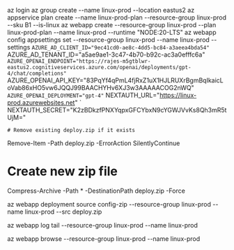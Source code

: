 az login
az group create --name linux-prod --location eastus2
az appservice plan create --name linux-prod-plan --resource-group linux-prod --sku B1 --is-linux
az webapp create --resource-group linux-prod --plan linux-prod-plan --name linux-prod --runtime "NODE:20-LTS"
az webapp config appsettings set --resource-group linux-prod --name linux-prod --settings `
    AZURE_AD_CLIENT_ID="9ec41cd0-ae8c-4dd5-bc84-a3aeea4bda54" `
    AZURE_AD_TENANT_ID="a5ae9ae1-3c47-4b70-b92c-ac3a0efffc6a" `
    AZURE_OPENAI_ENDPOINT="https://rajes-m5gtblwr-eastus2.cognitiveservices.azure.com/openai/deployments/gpt-4/chat/completions" `
    AZURE_OPENAI_API_KEY="83PqYf4qPmL4fjRxZ1uX1HJLRUXrBgmBqIkaicLoVab86xHO5vw6JQQJ99BAACHYHv6XJ3w3AAAAACOG2nWQ" `
    AZURE_OPENAI_DEPLOYMENT="gpt-4" `
    NEXTAUTH_URL="https://linux-prod.azurewebsites.net" `
    NEXTAUTH_SECRET="K2zBDkzfPNXYqpxGFCYbxN9cYGWJVvKs8Qh3mR5tUjM="

    # Remove existing deploy.zip if it exists
Remove-Item -Path deploy.zip -ErrorAction SilentlyContinue

# Create new zip file
Compress-Archive -Path * -DestinationPath deploy.zip -Force

az webapp deployment source config-zip --resource-group linux-prod --name linux-prod --src deploy.zip

az webapp log tail --resource-group linux-prod --name linux-prod

az webapp browse --resource-group linux-prod --name linux-prod


